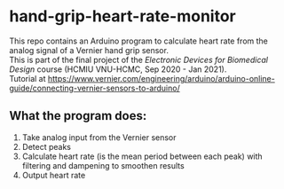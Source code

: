 # hand-grip-heart-rate-monitor
This repo contains an Arduino program to calculate heart rate from the analog signal of a Vernier hand grip sensor.  
This is part of the final project of the *Electronic Devices for Biomedical Design* course (HCMIU VNU-HCMC, Sep 2020 - Jan 2021).  
Tutorial at https://www.vernier.com/engineering/arduino/arduino-online-guide/connecting-vernier-sensors-to-arduino/  

## What the program does:
1. Take analog input from the Vernier sensor
2. Detect peaks
3. Calculate heart rate (is the mean period between each peak) with filtering and dampening to smoothen results
4. Output heart rate